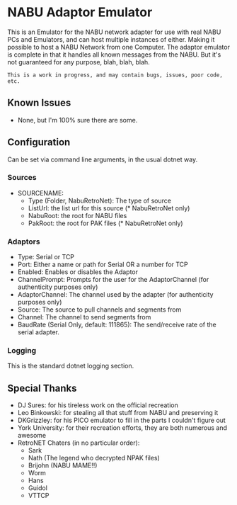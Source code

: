﻿# NABU Adaptor Emulator

This is an Emulator for the NABU network adapter for use with real NABU PCs and Emulators,
and can host multiple instances of either. Making it possible to host a NABU Network from one
Computer. The adaptor emulator is complete in that it handles all known messages from the NABU.
But it's not guaranteed for any purpose, blah, blah, blah.

`This is a work in progress, and may contain bugs, issues, poor code, etc.`

## Known Issues

- None, but I'm 100% sure there are some.

## Configuration

Can be set via command line arguments, in the usual dotnet way.

### Sources

- SOURCENAME:
  - Type (Folder, NabuRetroNet): The type of source
  - ListUrl: the list url for this source (* NabuRetroNet only)
  - NabuRoot: the root for NABU files
  - PakRoot: the root for PAK files (* NabuRetroNet only)

### Adaptors

- Type: Serial or TCP
- Port: Either a name or path for Serial OR a number for TCP
- Enabled: Enables or disables the Adaptor
- ChannelPrompt: Prompts for the user for the AdaptorChannel (for authenticity purposes only)
- AdaptorChannel: The channel used by the adapter (for authenticity purposes only)
- Source: The source to pull channels and segments from
- Channel: The channel to send segments from
- BaudRate (Serial Only, default: 111865): The send/receive rate of the serial adapter.

### Logging

This is the standard dotnet logging section.

## Special Thanks

- DJ Sures: for his tireless work on the official recreation
- Leo Binkowski: for stealing all that stuff from NABU and preserving it
- DKGrizzley: for his PICO emulator to fill in the parts I couldn't figure out
- York University: for their recreation efforts, they are both numerous and awesome
- RetroNET Chaters (in no particular order):
  - Sark
  - Nath (The legend who decrypted NPAK files)
  - Brijohn (NABU MAME!!)
  - Worm
  - Hans
  - Guidol
  - VTTCP
